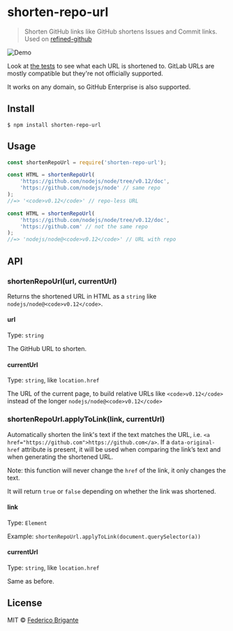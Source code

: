 # shorten-repo-url

> Shorten GitHub links like GitHub shortens Issues and Commit links. Used on [refined-github](https://github.com/refined-github/refined-github)

![Demo](https://user-images.githubusercontent.com/1402241/27252232-8fdf8ed0-538b-11e7-8f19-12d317c9cd32.png)

Look at [the tests](https://github.com/refined-github/shorten-repo-url/blob/main/index.test.js) to see what each URL is shortened to. GitLab URLs are mostly compatible but they're not officially supported.

It works on any domain, so GitHub Enterprise is also supported.

## Install

```
$ npm install shorten-repo-url
```

## Usage

```js
const shortenRepoUrl = require('shorten-repo-url');

const HTML = shortenRepoUrl(
	'https://github.com/nodejs/node/tree/v0.12/doc',
	'https://github.com/nodejs/node' // same repo
);
//=> '<code>v0.12</code>' // repo-less URL

const HTML = shortenRepoUrl(
	'https://github.com/nodejs/node/tree/v0.12/doc',
	'https://github.com' // not the same repo
);
//=> 'nodejs/node@<code>v0.12</code>' // URL with repo
```

## API

### shortenRepoUrl(url, currentUrl)

Returns the shortened URL in HTML as a `string` like `nodejs/node@<code>v0.12</code>`.

#### url

Type: `string`

The GitHub URL to shorten.

#### currentUrl

Type: `string`, like `location.href`

The URL of the current page, to build relative URLs like `<code>v0.12</code>` instead of the longer `nodejs/node@<code>v0.12</code>`

### shortenRepoUrl.applyToLink(link, currentUrl)

Automatically shorten the link's text if the text matches the URL, i.e. `<a href="https://github.com">https://github.com</a>`. If a `data-original-href` attribute is present, it will be used when comparing the link’s text and when generating the shortened URL.

Note: this function will never change the `href` of the link, it only changes the text.

It will return `true` or `false` depending on whether the link was shortened.

#### link

Type: `Element`

Example: `shortenRepoUrl.applyToLink(document.querySelector(a))`

#### currentUrl

Type: `string`, like `location.href`

Same as before.

## License

MIT © [Federico Brigante](https://fregante.com)
